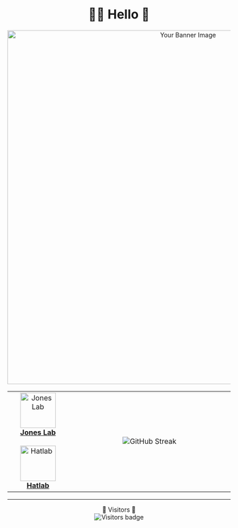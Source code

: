 <h1 align="center">🧙‍♂️ Hello 🦖</h1>

<!-- Image Banner -->
<p align="center">
  <img
    src="https://github.com/evmckinney9/evmckinney9/assets/47376937/50cbf5ec-1cc7-4e29-997f-8c9a23a40b86"
    alt="Your Banner Image"
    width="800"
  />
</p>

<!-- Table for Organization and Widgets -->
<table width="800" align="center">
  <tr>
    <!-- Organizations Column -->
    <td width="160" align="center">
      <a href="https://github.com/orgs/Pitt-JonesLab">
        <img
          src="https://avatars.githubusercontent.com/u/119879854?s=200&v=4"
          alt="Jones Lab"
          width="80"
        /><br />
        <strong>Jones Lab</strong> </a
      ><br /><br />
      <a href="https://github.com/PITT-HATLAB">
        <img
          src="https://avatars.githubusercontent.com/u/83972661?s=200&v=4"
          alt="Hatlab"
          width="80"
        /><br />
        <strong>Hatlab</strong>
      </a>
    </td>
    <!-- Widgets Column -->
    <td width="620" align="center">
      <img
        src="https://streak-stats.demolab.com?user=evmckinney9&theme=leafy&exclude_days=Sun%2CSat"
        alt="GitHub Streak"
      />
    </td>
  </tr>
</table>

---

<!-- Visitor Count -->
<p align="center">
  🚀 Visitors 🚀<br />
  <img
    src="https://api.visitorbadge.io/api/visitors?path=https%3A%2F%2Fgithub.com%2Fevmckinney9&label=visitors&countColor=%232ccce4&style=flat-square"
    alt="Visitors badge"
  />
</p>
